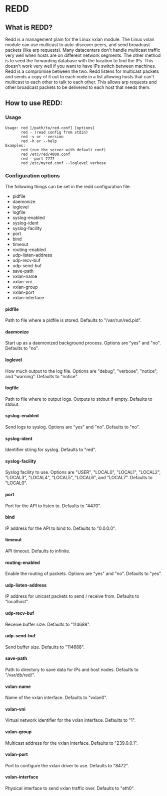 # REDD

## What is REDD?
Redd is a management plain for the Linux vxlan module. The Linux vxlan module can use multicast to auto-discover peers, and send broadcast packets (like arp requests). Many datacenters don't handle multicast traffic very well when hosts are on different network segments. The other method is to seed the forwarding database with the location to find the IPs. This doesn't work very well if you want to have IPs switch between machines. Redd is a compromise between the two. Redd listens for multicast packets and sends a copy of it out to each node in a list allowing hosts that can't multicast to each other to talk to each other. This allows arp requests and other broadcast packets to be delivered to each host that needs them.

## How to use REDD:

### Usage
    Usage: red [/path/to/red.conf] [options]
           red - (read config from stdin)
           red -v or --version
           red -h or --help
    Examples:
           red (run the server with default conf)
           red /etc/red/4000.conf
           red --port 7777
           red /etc/myred.conf --loglevel verbose
    
### Configuration options

The following things can be set in the redd configuration file:

- pidfile
- daemonize
- loglevel
- logfile
- syslog-enabled
- syslog-ident
- syslog-facility
- port
- bind
- timeout
- routing-enabled
- udp-listen-address
- udp-recv-buf
- udp-send-buf
- save-path
- vxlan-name
- vxlan-vni
- vxlan-group
- vxlan-port
- vxlan-interface

#### pidfile
Path to file where a pidfile is stored. Defaults to "/var/run/red.pid".
#### daemonize
Start up as a daemonized background process. Options are "yes" and "no". Defaults to "no".
#### loglevel
How much output to the log file. Options are "debug", "verbose", "notice", and "warning". Defaults to "notice".
#### logfile
Path to file where to output logs. Outputs to stdout if empty. Defaults to stdout.
#### syslog-enabled
Send logs to syslog. Options are "yes" and "no". Defaults to "no".
#### syslog-ident
Identifier string for syslog. Defaults to "red".
#### syslog-facility
Syslog facility to use. Options are "USER", "LOCAL0", "LOCAL1", "LOCAL2", "LOCAL3", "LOCAL4", "LOCAL5", "LOCAL6", and "LOCAL7". Defaults to "LOCAL0".
#### port
Port for the API to listen to. Defaults to "4470".
#### bind
IP address for the API to bind to. Defaults to "0.0.0.0".
#### timeout
API timeout. Defaults to infinite.
#### routing-enabled
Enable the routing of packets. Options are "yes" and "no". Defaults to "yes".
#### udp-listen-address
IP address for unicast packets to send / receive from. Defaults to "localhost".
#### udp-recv-buf
Receive buffer size. Defaults to "114688".
#### udp-send-buf
Send buffer size. Defaults to "114688".
#### save-path
Path to directory to save data for IPs and host nodes. Defaults to "/var/db/red/".
#### vxlan-name
Name of the vxlan interface. Defaults to "vxlan0".
#### vxlan-vni
Virtual network identifier for the vxlan interface. Defaults to "1".
#### vxlan-group
Multicast address for the vxlan interface. Defaults to "239.0.0.1".
#### vxlan-port
Port to configure the vxlan driver to use. Defaults to "8472".
#### vxlan-interface
Physical interface to send vxlan traffic over. Defaults to "eth0".